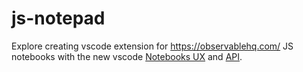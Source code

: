 # js-notepad

Explore creating vscode extension for https://observablehq.com/ JS notebooks with the new vscode [Notebooks UX](https://github.com/microsoft/vscode/issues/95154) and [API](https://github.com/microsoft/vscode/issues/93265).
